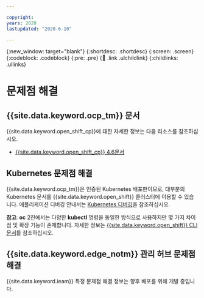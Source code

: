 ```yaml
---

copyright:
years: 2020
lastupdated: "2020-6-10"

---
```


{:new_window: target="blank"}
{:shortdesc: .shortdesc}
{:screen: .screen}
{:codeblock: .codeblock}
{:pre: .pre}
{:child: .link .ulchildlink}
{:childlinks: .ullinks}

# 문제점 해결

## {{site.data.keyword.ocp_tm}} 문서

{{site.data.keyword.open_shift_cp}}에 대한 자세한 정보는 다음 리소스를 참조하십시오.

* [{{site.data.keyword.open_shift_cp}} 4.6문서](https://docs.openshift.com/container-platform/4.6/welcome/index.html)

## Kubernetes 문제점 해결

{{site.data.keyword.ocp_tm}}은 인증된 Kubernetes 배포판이므로, 대부분의 Kubernetes 문서를 {{site.data.keyword.open_shift}} 클러스터에 이용할 수 있습니다. 애플리케이션 디버깅 안내서는 [Kubernetes 디버깅](https://kubernetes.io/docs/tasks/debug-application-cluster/debug-application/)을 참조하십시오.

**참고**: **oc** 2진에서는 다양한 **kubectl** 명령을 동일한 방식으로 사용하지만 몇 가지 차이점 및 확장 기능이 존재합니다. 자세한 정보는 [{{site.data.keyword.open_shift}} CLI 문서](https://docs.openshift.com/container-platform/4.6/cli_reference/openshift_cli/usage-oc-kubectl.html)를 참조하십시오.

## {{site.data.keyword.edge_notm}} 관리 허브 문제점 해결

{{site.data.keyword.ieam}} 특정 문제점 해결 정보는 향후 배포를 위해 개발 중입니다.

